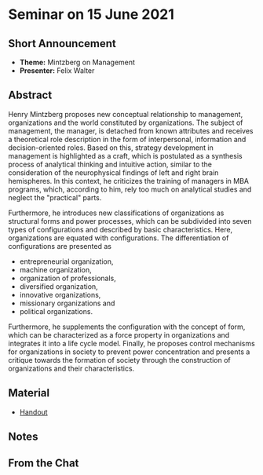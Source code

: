 # Seminar on 15 June 2021

## Short Announcement

* __Theme:__  Mintzberg on Management
* __Presenter:__ Felix Walter

## Abstract

Henry Mintzberg proposes new conceptual relationship to management,
organizations and the world constituted by organizations. The subject of
management, the manager, is detached from known attributes and receives a
theoretical role description in the form of interpersonal, information and
decision-oriented roles. Based on this, strategy development in management is
highlighted as a craft, which is postulated as a synthesis process of
analytical thinking and intuitive action, similar to the consideration of the
neurophysical findings of left and right brain hemispheres. In this context,
he criticizes the training of managers in MBA programs, which, according to
him, rely too much on analytical studies and neglect the "practical" parts.

Furthermore, he introduces new classifications of organizations as structural
forms and power processes, which can be subdivided into seven types of
configurations and described by basic characteristics. Here, organizations are
equated with configurations. The differentiation of configurations are
presented as
* entrepreneurial organization,
* machine organization,
* organization of professionals,
* diversified organization,
* innovative organizations,
* missionary organizations and
* political organizations.

Furthermore, he supplements the configuration with the concept of form, which
can be characterized as a force property in organizations and integrates it
into a life cycle model. Finally, he proposes control mechanisms for
organizations in society to prevent power concentration and presents a
critique towards the formation of society through the construction of
organizations and their characteristics.

## Material

* [Handout](Handout.pdf)

## Notes

##  From the Chat
